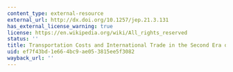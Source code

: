 ```yaml
---
content_type: external-resource
external_url: http://dx.doi.org/10.1257/jep.21.3.131
has_external_license_warning: true
license: https://en.wikipedia.org/wiki/All_rights_reserved
status: ''
title: Transportation Costs and International Trade in the Second Era of Globalization
uid: ef7f43bd-1e66-4bc9-ae05-3815ee5f3082
wayback_url: ''
---
```

